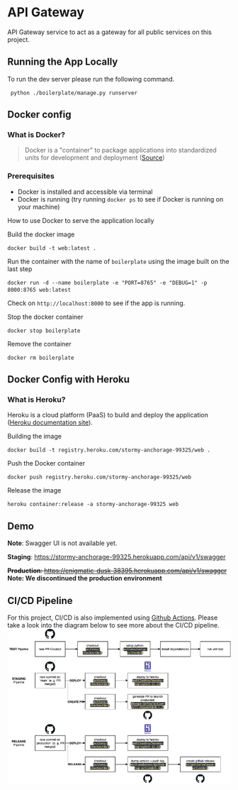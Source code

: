 # API Gateway
API Gateway service to act as a gateway for all public services on this project.

## Running the App Locally
To run the dev server please run the following command.
```
 python ./boilerplate/manage.py runserver
```

## Docker config
### What is Docker?
> Docker is a "container" to package applications into standardized units for development and deployment ([Source](https://www.docker.com/resources/what-container))

### Prerequisites
- Docker is installed and accessible via terminal
- Docker is running (try running `docker ps` to see if Docker is running on your machine)

How to use Docker to serve the application locally

Build the docker image
```
docker build -t web:latest .
```

Run the container with the name of `boilerplate` using the image built on the last step
```
docker run -d --name boilerplate -e "PORT=8765" -e "DEBUG=1" -p 8000:8765 web:latest
```

Check on `http://localhost:8000` to see if the app is running.

Stop the docker container
```
docker stop boilerplate
```

Remove the container
```
docker rm boilerplate
```

## Docker Config with Heroku
### What is Heroku?
Heroku is a cloud platform (PaaS) to build and deploy the application ([Heroku documentation site](https://devcenter.heroku.com/categories/reference)). 

Building the image
```
docker build -t registry.heroku.com/stormy-anchorage-99325/web .
```

Push the Docker container
```
docker push registry.heroku.com/stormy-anchorage-99325/web 
```

Release the image
```
heroku container:release -a stormy-anchorage-99325 web
```

## Demo
**Note**: Swagger UI is not available yet.


**Staging**: https://stormy-anchorage-99325.herokuapp.com/api/v1/swagger

~~**Production**: https://enigmatic-dusk-38395.herokuapp.com/api/v1/swagger~~
**Note: We discontinued the production environment**

## CI/CD Pipeline
For this project, CI/CD is also implemented using [Github Actions](https://github.com/features/actions). Please take a look into the diagram below to see more about the CI/CD pipeline.
![CI/CD Diagram](https://github.com/LN-Django/boilerplate/blob/main/docs/CI_CD_KBE.drawio.png?raw=true)
